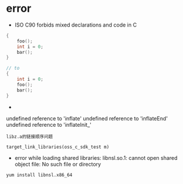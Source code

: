 # error 

- ISO C90 forbids mixed declarations and code in C
```c
{
    foo();
    int i = 0;
    bar();
}

// to
{
    int i = 0;
    foo();
    bar();
}
```

- 
undefined reference to 'inflate'
undefined reference to 'inflateEnd'
undefined reference to 'inflateInit_'
```shell
libz.a的链接顺序问题

target_link_libraries(oss_c_sdk_test m)
```

- error while loading shared libraries: libnsl.so.1: cannot open shared object file: No such file or directory
```shell
yum install libnsl.x86_64
```
